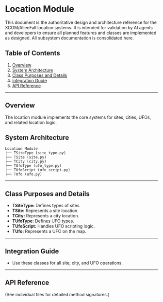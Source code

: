 # Location Module

This document is the authoritative design and architecture reference for the XCOM/AlienFall location systems. It is intended for validation by AI agents and developers to ensure all planned features and classes are implemented as designed. All subsystem documentation is consolidated here.

## Table of Contents
1. [Overview](#overview)
2. [System Architecture](#system-architecture)
3. [Class Purposes and Details](#class-purposes-and-details)
4. [Integration Guide](#integration-guide)
5. [API Reference](#api-reference)

---

## Overview

The location module implements the core systems for sites, cities, UFOs, and related location logic.

## System Architecture

```
Location Module
├── TSiteType (site_type.py)
├── TSite (site.py)
├── TCity (city.py)
├── TUfoType (ufo_type.py)
├── TUfoScript (ufo_script.py)
├── TUfo (ufo.py)
```

---

## Class Purposes and Details

- **TSiteType:** Defines types of sites.
- **TSite:** Represents a site location.
- **TCity:** Represents a city location.
- **TUfoType:** Defines UFO types.
- **TUfoScript:** Handles UFO scripting logic.
- **TUfo:** Represents a UFO on the map.

---

## Integration Guide

- Use these classes for all site, city, and UFO operations.

---

## API Reference

(See individual files for detailed method signatures.)

